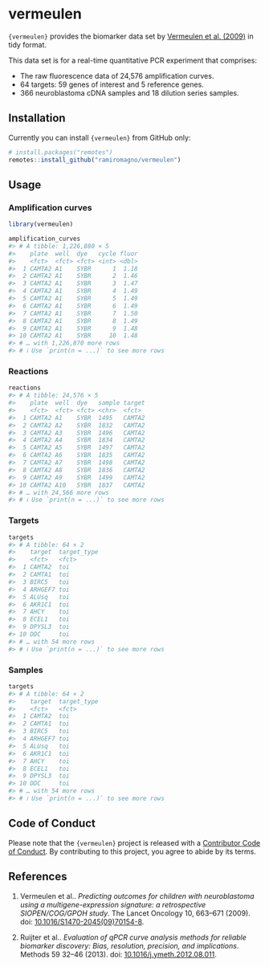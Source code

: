 
<!-- README.md is generated from README.Rmd. Please edit that file -->

# vermeulen

<!-- badges: start -->
<!-- badges: end -->

`{vermeulen}` provides the biomarker data set by [Vermeulen et al.
(2009)](https://doi.org/10.1016/S1470-2045(09)70154-8) in tidy format.

This data set is for a real-time quantitative PCR experiment that
comprises:

-   The raw fluorescence data of 24,576 amplification curves.
-   64 targets: 59 genes of interest and 5 reference genes.
-   366 neuroblastoma cDNA samples and 18 dilution series samples.

## Installation

Currently you can install `{vermeulen}` from GitHub only:

``` r
# install.packages("remotes")
remotes::install_github("ramiromagno/vermeulen")
```

## Usage

### Amplification curves

``` r
library(vermeulen)

amplification_curves
#> # A tibble: 1,226,880 × 5
#>    plate  well  dye   cycle fluor
#>    <fct>  <fct> <fct> <int> <dbl>
#>  1 CAMTA2 A1    SYBR      1  1.18
#>  2 CAMTA2 A1    SYBR      2  1.46
#>  3 CAMTA2 A1    SYBR      3  1.47
#>  4 CAMTA2 A1    SYBR      4  1.49
#>  5 CAMTA2 A1    SYBR      5  1.49
#>  6 CAMTA2 A1    SYBR      6  1.49
#>  7 CAMTA2 A1    SYBR      7  1.50
#>  8 CAMTA2 A1    SYBR      8  1.49
#>  9 CAMTA2 A1    SYBR      9  1.48
#> 10 CAMTA2 A1    SYBR     10  1.48
#> # … with 1,226,870 more rows
#> # ℹ Use `print(n = ...)` to see more rows
```

### Reactions

``` r
reactions
#> # A tibble: 24,576 × 5
#>    plate  well  dye   sample target
#>    <fct>  <fct> <fct> <chr>  <fct> 
#>  1 CAMTA2 A1    SYBR  1495   CAMTA2
#>  2 CAMTA2 A2    SYBR  1832   CAMTA2
#>  3 CAMTA2 A3    SYBR  1496   CAMTA2
#>  4 CAMTA2 A4    SYBR  1834   CAMTA2
#>  5 CAMTA2 A5    SYBR  1497   CAMTA2
#>  6 CAMTA2 A6    SYBR  1835   CAMTA2
#>  7 CAMTA2 A7    SYBR  1498   CAMTA2
#>  8 CAMTA2 A8    SYBR  1836   CAMTA2
#>  9 CAMTA2 A9    SYBR  1499   CAMTA2
#> 10 CAMTA2 A10   SYBR  1837   CAMTA2
#> # … with 24,566 more rows
#> # ℹ Use `print(n = ...)` to see more rows
```

### Targets

``` r
targets
#> # A tibble: 64 × 2
#>    target  target_type
#>    <fct>   <fct>      
#>  1 CAMTA2  toi        
#>  2 CAMTA1  toi        
#>  3 BIRC5   toi        
#>  4 ARHGEF7 toi        
#>  5 ALUsq   toi        
#>  6 AKR1C1  toi        
#>  7 AHCY    toi        
#>  8 ECEL1   toi        
#>  9 DPYSL3  toi        
#> 10 DDC     toi        
#> # … with 54 more rows
#> # ℹ Use `print(n = ...)` to see more rows
```

### Samples

``` r
targets
#> # A tibble: 64 × 2
#>    target  target_type
#>    <fct>   <fct>      
#>  1 CAMTA2  toi        
#>  2 CAMTA1  toi        
#>  3 BIRC5   toi        
#>  4 ARHGEF7 toi        
#>  5 ALUsq   toi        
#>  6 AKR1C1  toi        
#>  7 AHCY    toi        
#>  8 ECEL1   toi        
#>  9 DPYSL3  toi        
#> 10 DDC     toi        
#> # … with 54 more rows
#> # ℹ Use `print(n = ...)` to see more rows
```

## Code of Conduct

Please note that the `{vermeulen}` project is released with a
[Contributor Code of
Conduct](https://contributor-covenant.org/version/2/1/CODE_OF_CONDUCT.html).
By contributing to this project, you agree to abide by its terms.

## References

1.  Vermeulen et al.. *Predicting outcomes for children with
    neuroblastoma using a multigene-expression signature: a
    retrospective SIOPEN/COG/GPOH study*. The Lancet Oncology 10,
    663–671 (2009). doi:
    [10.1016/S1470-2045(09)70154-8](https://doi.org/10.1016/S1470-2045(09)70154-8).

2.  Ruijter et al.. *Evaluation of qPCR curve analysis methods for
    reliable biomarker discovery: Bias, resolution, precision, and
    implications*. Methods 59 32–46 (2013). doi:
    [10.1016/j.ymeth.2012.08.011](https://doi.org/10.1016/j.ymeth.2012.08.011).
